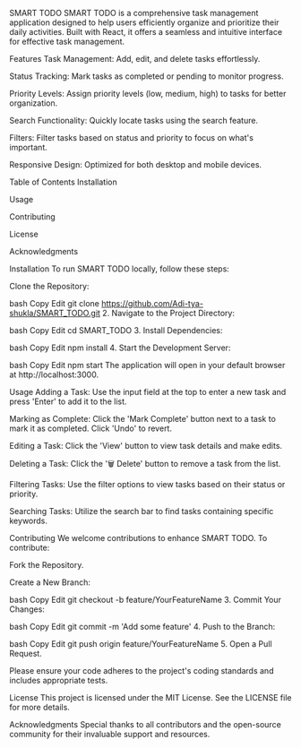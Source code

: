 SMART TODO
SMART TODO is a comprehensive task management application designed to help users efficiently organize and prioritize their daily activities. Built with React, it offers a seamless and intuitive interface for effective task management.​

Features
Task Management: Add, edit, and delete tasks effortlessly.​

Status Tracking: Mark tasks as completed or pending to monitor progress.​

Priority Levels: Assign priority levels (low, medium, high) to tasks for better organization.​

Search Functionality: Quickly locate tasks using the search feature.​

Filters: Filter tasks based on status and priority to focus on what's important.​

Responsive Design: Optimized for both desktop and mobile devices.​

Table of Contents
Installation

Usage

Contributing

License

Acknowledgments

Installation
To run SMART TODO locally, follow these steps:

Clone the Repository:

bash
Copy
Edit
git clone https://github.com/Adi-tya-shukla/SMART_TODO.git
2. Navigate to the Project Directory:

bash
Copy
Edit
cd SMART_TODO
3. Install Dependencies:

bash
Copy
Edit
npm install
4. Start the Development Server:

bash
Copy
Edit
npm start
The application will open in your default browser at http://localhost:3000.

Usage
Adding a Task: Use the input field at the top to enter a new task and press 'Enter' to add it to the list.​

Marking as Complete: Click the 'Mark Complete' button next to a task to mark it as completed. Click 'Undo' to revert.​

Editing a Task: Click the 'View' button to view task details and make edits.​

Deleting a Task: Click the '🗑 Delete' button to remove a task from the list.​

Filtering Tasks: Use the filter options to view tasks based on their status or priority.​

Searching Tasks: Utilize the search bar to find tasks containing specific keywords.​

Contributing
We welcome contributions to enhance SMART TODO. To contribute:​

Fork the Repository.

Create a New Branch:

bash
Copy
Edit
git checkout -b feature/YourFeatureName
3. Commit Your Changes:

bash
Copy
Edit
git commit -m 'Add some feature'
4. Push to the Branch:

bash
Copy
Edit
git push origin feature/YourFeatureName
5. Open a Pull Request.

Please ensure your code adheres to the project's coding standards and includes appropriate tests.​

License
This project is licensed under the MIT License. See the LICENSE file for more details.​

Acknowledgments
Special thanks to all contributors and the open-source community for their invaluable support and resources.​

